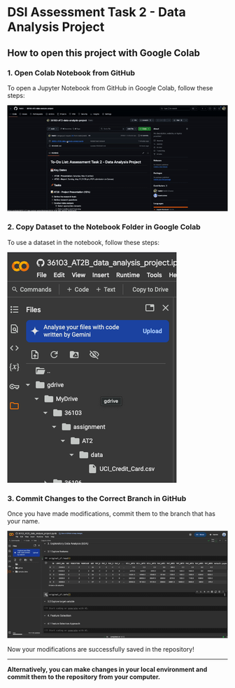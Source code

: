 # DSI Assessment Task 2 - Data Analysis Project
## How to open this project with Google Colab

### 1. Open Colab Notebook from GitHub
To open a Jupyter Notebook from GitHub in Google Colab, follow these steps:

![Open Notebook](https://raw.githubusercontent.com/Nelkit/36103-AT2-data-analysis-project/master/images/open_notebook.gif)

### 2. Copy Dataset to the Notebook Folder in Google Colab
To use a dataset in the notebook, follow these steps:

![Add Data](https://raw.githubusercontent.com/Nelkit/36103-AT2-data-analysis-project/master/images/add_data_to_notebook.png)

### 3. Commit Changes to the Correct Branch in GitHub
Once you have made modifications, commit them to the branch that has your name.

![Commit Changes](https://raw.githubusercontent.com/Nelkit/36103-AT2-data-analysis-project/master/images/commit_changes.gif)

Now your modifications are successfully saved in the repository!

---
**Alternatively, you can make changes in your local environment and commit them to the repository from your computer.**
